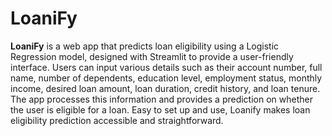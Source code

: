 # LoaniFy
**LoaniFy** is a web app that predicts loan eligibility using a Logistic Regression model, designed with Streamlit to provide a user-friendly interface. Users can input various details such as their account number, full name, number of dependents, education level, employment status, monthly income, desired loan amount, loan duration, credit history, and loan tenure. The app processes this information and provides a prediction on whether the user is eligible for a loan. Easy to set up and use, Loanify makes loan eligibility prediction accessible and straightforward. 

